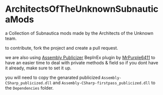 # ArchitectsOfTheUnknownSubnauticaMods
a Collection of Subnautica mods made by the Architects of the Unknown team.

to contribute, fork the project and create a pull request.   

we are also using [Assembly Publicizer](https://github.com/MrPurple6411/Bepinex-Tools/releases/tag/1.0.0-Publicizer) BepInEx plugin by [MrPurple6411](https://github.com/MrPurple6411) to have an easier time to deal with private methods & field so if you dont have it already, make sure to set it up.  

you will need to copy the genarated publicized `Assembly-CSharp_publicized.dll` and `Assembly-CSharp-firstpass_publicized.dll` to the `Dependencies` folder.

